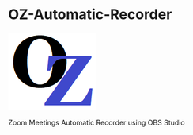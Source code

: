 # OZ-Automatic-Recorder
![logo](https://github.com/tsamourid/OZ-Automatic-Recorder/blob/master/images/logo.png)

Zoom Meetings Automatic Recorder using OBS Studio
